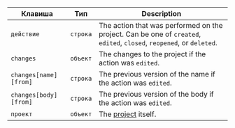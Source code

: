 | Клавиша               | Тип      | Description                                                                                                          |
| --------------------- | -------- | -------------------------------------------------------------------------------------------------------------------- |
| `действие`            | `строка` | The action that was performed on the project. Can be one of `created`, `edited`, `closed`, `reopened`, or `deleted`. |
| `changes`             | `объект` | The changes to the project if the action was `edited`.                                                               |
| `changes[name][from]` | `строка` | The previous version of the name if the action was `edited`.                                                         |
| `changes[body][from]` | `строка` | The previous version of the body if the action was `edited`.                                                         |
| `проект`              | `объект` | The [project](/v3/projects/) itself.                                                                                 |
